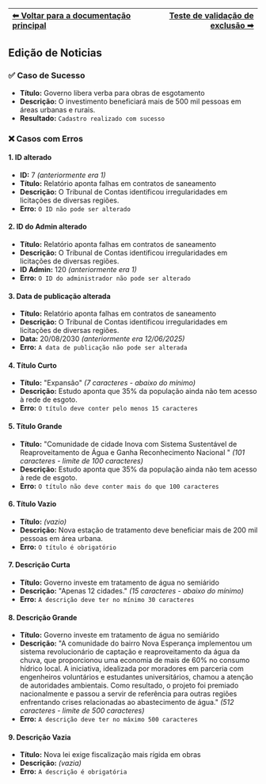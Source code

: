 | [⬅ Voltar para a documentação principal](https://github.com/MathGueff/saneasp-documentation/tree/tecnicas-de-programacao-II) | [Teste de validação de exclusão ➡](https://github.com/MathGueff/saneasp-documentation/tree/tecnicas-de-programacao-II/testes-validacao/exclusao/README.md) |
|:--|--:|

## Edição de Noticias

### ✅ Caso de Sucesso
- **Título:** Governo libera verba para obras de esgotamento  
- **Descrição:** O investimento beneficiará mais de 500 mil pessoas em áreas urbanas e rurais.  
- **Resultado:** `Cadastro realizado com sucesso`  

### ❌ Casos com Erros

#### 1. ID alterado
- **ID:** 7 *(anteriormente era 1)* 
- **Título:** Relatório aponta falhas em contratos de saneamento  
- **Descrição:** O Tribunal de Contas identificou irregularidades em licitações de diversas regiões.  
- **Erro:** `O ID não pode ser alterado` 

#### 2. ID do Admin alterado
- **Título:** Relatório aponta falhas em contratos de saneamento  
- **Descrição:** O Tribunal de Contas identificou irregularidades em licitações de diversas regiões.  
- **ID Admin:** 120 *(anteriormente era 1)*   
- **Erro:** `O ID do administrador não pode ser alterado` 

#### 3. Data de publicação alterada
- **Título:** Relatório aponta falhas em contratos de saneamento  
- **Descrição:** O Tribunal de Contas identificou irregularidades em licitações de diversas regiões.  
- **Data:** 20/08/2030 *(anteriormente era 12/06/2025)* 
- **Erro:** `A data de publicação não pode ser alterada` 

#### 4. Título Curto
- **Título:** "Expansão" *(7 caracteres - abaixo do mínimo)*  
- **Descrição:** Estudo aponta que 35% da população ainda não tem acesso à rede de esgoto.  
- **Erro:** `O título deve conter pelo menos 15 caracteres`
  
#### 5. Título Grande
- **Título:** "Comunidade de cidade Inova com Sistema Sustentável de Reaproveitamento de Água e Ganha Reconhecimento Nacional " *(101 caracteres - limite de 100 caracteres)* 
- **Descrição:** Estudo aponta que 35% da população ainda não tem acesso à rede de esgoto.  
- **Erro:** `O título não deve conter mais do que 100 caracteres`  

#### 6. Título Vazio
- **Título:** *(vazio)*  
- **Descrição:** Nova estação de tratamento deve beneficiar mais de 200 mil pessoas em área urbana.  
- **Erro:** `O título é obrigatório`  

#### 7. Descrição Curta
- **Título:** Governo investe em tratamento de água no semiárido  
- **Descrição:** "Apenas 12 cidades." *(15 caracteres - abaixo do mínimo)* 
- **Erro:** `A descrição deve ter no mínimo 30 caracteres`

#### 8. Descrição Grande
- **Título:** Governo investe em tratamento de água no semiárido  
- **Descrição:** "A comunidade do bairro Nova Esperança implementou um sistema revolucionário de captação e reaproveitamento da água da chuva, que proporcionou uma economia de mais de 60% no consumo hídrico local. A iniciativa, idealizada por moradores em parceria com engenheiros voluntários e estudantes universitários, chamou a atenção de autoridades ambientais. Como resultado, o projeto foi premiado nacionalmente e passou a servir de referência para outras regiões enfrentando crises relacionadas ao abastecimento de água." *(512 caracteres - limite de 500 caracteres)* 
- **Erro:** `A descrição deve ter no máximo 500 caracteres`  

#### 9. Descrição Vazia
- **Título:** Nova lei exige fiscalização mais rígida em obras  
- **Descrição:** *(vazia)*  
- **Erro:** `A descrição é obrigatória` 
